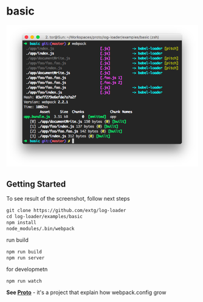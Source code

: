# basic

![](screenshot.png)

## Getting Started

To see result of the screenshot, follow next steps
```
git clone https://github.com/extg/log-loader
cd log-loader/examples/basic
npm install
node_modules/.bin/webpack
```


run build
```
npm run build
npm run server
```

for developmetn
```
npm run watch
```


**See [Proto](https://github.com/extg/proto/releases)** - it's a project that explain how webpack.config grow
